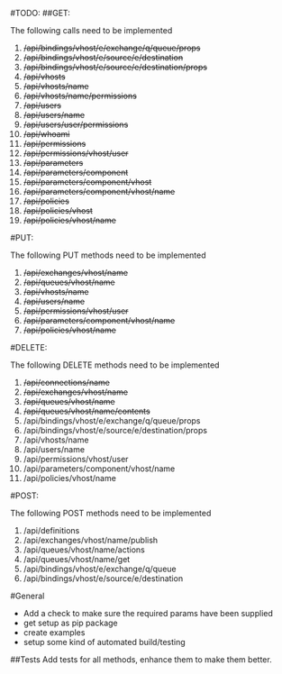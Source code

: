 #TODO:
##GET:



The following calls need to be implemented

1. ~~/api/bindings/vhost/e/exchange/q/queue/props~~
2. ~~/api/bindings/vhost/e/source/e/destination~~
3. ~~/api/bindings/vhost/e/source/e/destination/props~~
4. ~~/api/vhosts~~
5. ~~/api/vhosts/name~~
6. ~~/api/vhosts/name/permissions~~
7. ~~/api/users~~
8. ~~/api/users/name~~
9. ~~/api/users/user/permissions~~
10. ~~/api/whoami~~
11. ~~/api/permissions~~
12. ~~/api/permissions/vhost/user~~
13. ~~/api/parameters~~
14. ~~/api/parameters/component~~
15. ~~/api/parameters/component/vhost~~
16. ~~/api/parameters/component/vhost/name~~
17. ~~/api/policies~~
18. ~~/api/policies/vhost~~
19. ~~/api/policies/vhost/name~~


#PUT:

The following PUT methods need to be implemented

1. ~~/api/exchanges/vhost/name~~
2. ~~/api/queues/vhost/name~~
3. ~~/api/vhosts/name~~
4. ~~/api/users/name~~
5. ~~/api/permissions/vhost/user~~
6. ~~/api/parameters/component/vhost/name~~
7. ~~/api/policies/vhost/name~~

#DELETE:

The following DELETE methods need to be implemented

1. ~~/api/connections/name~~
2. ~~/api/exchanges/vhost/name~~
3. ~~/api/queues/vhost/name~~
4. ~~/api/queues/vhost/name/contents~~
5. /api/bindings/vhost/e/exchange/q/queue/props
6. /api/bindings/vhost/e/source/e/destination/props
7. /api/vhosts/name
8. /api/users/name
9. /api/permissions/vhost/user
10. /api/parameters/component/vhost/name
11. /api/policies/vhost/name


#POST:

The following POST methods need to be implemented

1. /api/definitions
2. /api/exchanges/vhost/name/publish
3. /api/queues/vhost/name/actions
4. /api/queues/vhost/name/get
5. /api/bindings/vhost/e/exchange/q/queue
6. /api/bindings/vhost/e/source/e/destination

#General

* Add a check to make sure the required params have been supplied
* get setup as pip package
* create examples
* setup some kind of automated build/testing

##Tests
Add tests for all methods, enhance them to make them better.

